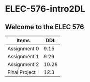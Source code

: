 # ELEC-576-intro2DL
## Welcome to the ELEC 576

| Items  | DDL |
| ------------ | ----------- |
| Assignment 0  |    9.15   |
| Assignment 1   |    9.29   |
| Assignment 2   |     10.28    |
| Final Project   |      12.3   |